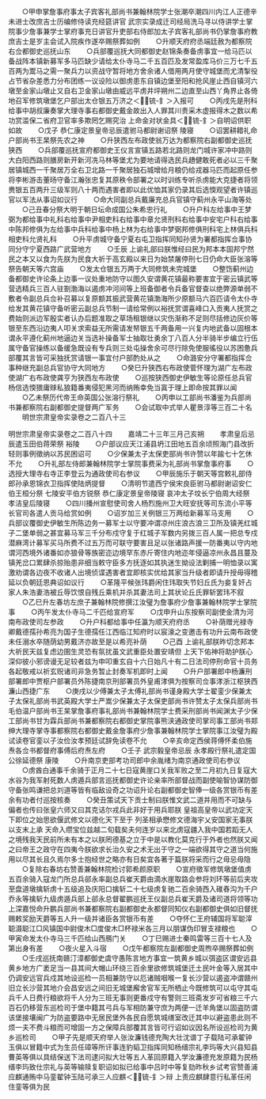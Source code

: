<!-- { "loadSidebar": true } -->
　　○甲申掌詹事府事太子宾客礼部尚书兼翰林院学士张潮卒潮四川内江人正德辛未进士改庶吉士历编修侍读充经筵讲官  武宗实录成迁司经局洗马寻以侍讲学士掌院事少詹事兼学士掌府事充日讲官升吏部右侍郎加太子宾客礼部尚书仍掌詹事府教庶吉士是岁主会试入院疾作遂卒赐祭葬如例
　　○升顺天府府丞端廷赦为都察院右佥都御史巡抚山东
　　○兵部覆巡抚大同都御史赵锦条奏备虏事宜一给马匹以备战阵本镇新募军多马匹缺少请给太仆寺马二千五百匹及发常盈库马价三万七千五百两为鬻马之需一聚兵力以资战守暂将地方舍余诸人借用两月使守城堡而尤清掣役占节省杂差悉力分布团练一议设险以御虏患东自镇边堡至阳和抢风崖止西自镇河六墩至金家山墩止又自右卫金家山墩由威远平虏井坪朔州二边直至山西丫角界止各倚地召军修筑墩堡乞户部出太仓银五万济之＜锍-釒＞入报可
　　○丙戌先是刑科给事中胡叔廉奏掌大理寺事右都御史戴金故出入人罪其川贵采木虚报得木之数以希功赏滥保二省府卫官率多欺罔乞赐究治  上命金对状金具＜锍-釒＞自明诏供职如故
　　○戊子  恭仁康定景皇帝忌辰遣驸马都尉谢诏祭  陵寝
　　○诏罢耕耤礼命户部尚书王杲祭先农之神
　　○升狭西左布政使翁万达为都察院右副都御史巡抚狭西
　　○兵部覆巡抚宣府都御史王仪言宣镇五路若北路则龙门城许家冲中路则大白阳西路则膳房新开新河冼马林等堡尤为要地请得选民兵趫健敢死者必以三千聚居镇城西一千聚居万全右卫北路一千聚居独石城增给月粮仍给戎器马匹而起原任参将李彬游击董旸守备江瀚张忠复其原秩令部署之以时训练专听杀虏能大克捷者将领赉银五百两升三级军则八十两而遇害者即以此优恤其家仍录其后选愞观望者许镇巡官以军法从事诏如议行
　　○命大同副总兵戴廉充总兵官镇守蓟州永平山海等处
　　○己丑春分祭大明于朝日坛命成国公朱希忠行礼
　　○升户科左给事中王梦弼为都给事中礼科右给事中尹相吏科右给事中章允贤刑科右给事中安宅户科右给事中陈邦修俱为左给事中兵科给事中杨上林为右给事中梦弼邦修俱刑科宅上林俱兵科相吏科允贤礼科
　　○升平虏城守备宁夏右屯卫指挥同知孙贤为署都指挥佥事协同分守宁夏西路广武营地方
　　○壬辰  上谕礼部曰朕惟经曰民为邦本本固邦宁然民之本又以食为先朕为民食大祈于高玄殿以来日为始禁屠停刑七日仍命大臣张溶等祭告朝天等六宫庙
　　○发太仓银五万两于大同修筑未完城堡
　　○整饬蓟州边备都御史许论条上边事一议处重地防守以图久安谓黄花镇最称要害宜于密云镇武等营选精兵三百人驻劄渤海以遏虏冲河间等上班备御者令兵备官督查以绝弊源单弱不敷者令副总兵佥补召募以复原额其振武营黄花镇渤海所少原额马六百匹请令太仆寺给发其黄花镇守备听密云副总兵节制一请给常例以裕抚赏谓喜峰口入贡夷人抚赏之费始则派边军殷实者认办后题准取之草场租银继以灾伤渐称不足则尽括修边灰价等银至东西沿边夷人叩关求索益无所需请发帑银五千两备用一兴复内地武备以固根本谓永平遵化蓟州地逼边关当选补操备军士抽取壮勇余丁八百人分半骑半步编立行伍属守备官操练以备缓急既设有专兵则三处屯操舍余可尽行除免使服徭役以苏困惫兵部覆其言皆可采独抚赏请银一事宜付户部酌处从之
　　○命潞安分守署都指挥佥事种继充副总兵官协守大同地方
　　○癸巳升狭西右布政使菅怀理为湖广左布政使湖广右布政使龚亨为狭西左布政使
　　○巡按狭西御史伊敏生等论原任总兵官杨信选愞猥庸赇私狼籍番夷侵犯黑河而纳贿幸免当寘于理上即命按其罪以闻
　　○乙未祭历代帝王命英国公张溶行祭礼
　　○丙申以工部尚书潘鉴为兵部尚书兼都察院右副都御史提督两广军务
　　○会试取中式举人瞿景淳等三百二十名
　　明世宗肃皇帝实录卷之二百八十三


明世宗肃皇帝实录卷之二百八十四
　　嘉靖二十三年三月己亥朔
　　孝肃皇后忌辰遣玉田伯蒋荣祭  裕陵
　　○户部议应天江浦县坍江田地五百余顷照海门县改折轻则事例徵纳以苏民困诏可
　　○少保兼太子太保吏部尚书许赞以年踰七十乞休不允
　　○升礼部左侍郎兼翰林院学士掌院事费采为礼部尚书掌詹事府事
　　○选授大理寺右寺正李登云为通政使司右参议
　　○甲辰施乐于朝天等宫敕礼部侍郎孙承恩锦衣卫指挥使陆炳提督
　　○清明节遣西宁侯宋良臣驸马都尉谢诏安仁伯王桓分祭  七陵安平伯方锐祭  恭仁康定景皇帝陵寝  哀冲太子坟长宁伯周大经祭  孝洁皇后陵寝
　　○四川播州宣慰使司舍人杨烈施州卫大旺安抚等司东流小平等长官司各遣人贡马给赏如例
　　○诏岁加三关例银三万两给新募军马支用
　　○兵部议覆御史伊敏生所陈边务一募军士以守要冲谓凉州庄浪古浪三卫所及镇羌红城子二堡单弱之甚宜募马军三千分布戍守复于红城子军数内另拨三百人属一把总专戍潜麻湾计募军买马所费不过五万而可联守要害且足以张诸路声援一防番夷以守内地谓河西境外诸番如亦狼骨等族密迩边境罕东赤斤寄住内地迩年侵逼凉州永昌且蔓及镇羌岔口累肆杀掠贻患非细当敕守臣多方抚逐如其执迷生拗设法剿捕一明恤录以寓激劝谓各边夜不收诸人出境侦谍遇害者宜即核实优给其家当升级者即请升授毋得稽延以负朝廷恩典诏如议行
　　○革隆平候张玮爵闲住玮取失节妇丘氏为妾复奸占家人朱浩妻浩被丘辱饮恨自残丘乘机并杀其妻法司上其状论丘氏罪斩罢玮不叙
　　○乙巳升左春坊左庶子兼翰林院修撰江汝璧为詹事府少詹事兼翰林院学士掌院事
　　○丙午发太仆寺马二千匹给宣府军
　　○戊申升山东按察司副使金清为河南布政使司左参政
　　○升户科都给事中任瀛为顺天府府丞
　　○补荫赠光禄寺卿戴德孺孙希亮为国子生德孺任江西临江知府时以宸濠之变邀击有功升云南布政使未任溺水卒随荫幼男戴济亦故至是以希亮补荫
　　○己酉  上谕礼部朕昨切念邦本大祈民天兹复虑边圉生灵恐有氛扰虽文武重臣处置安靖但  上天下佑神将助护朕心深仰彼小邪谤谩无足较者兹为申叩重玄自十六日始凡十有二日法司停刑命官十员务各起敬戒以祈玄贶诸司非急务暂止封奏军机即时上闻
　　○升户部署郎中杨濂刑部署郎中贾枢户部署员外陈捷南京刑部署员外皇甫涍俱为按察司佥事涍浙江枢狭西濂山西捷广东
　　○庚戌以少傅兼太子太傅礼部尚书谨身殿大学士翟銮少保兼太子太保礼部尚书武英殿大学士严嵩少保兼太子太保吏部尚书许赞太子太保兵部尚书毛伯温户部尚书王杲掌詹事府事礼部尚书兼翰林院学士费采刑部尚书闻渊太子少保工部尚书甘为霖兵部尚书兼都察院右都御史掌院事熊浃通政使司掌司事工部尚书郑绅大理寺掌寺事都察院右都御史戴金詹事府少詹事兼翰林院学士掌院事江汝璧为殿试读卷官銮以子汝俭汝孝预廷试辞免读卷不允
　　○辛亥命定西侯蒋傅怀柔伯施焘各佥书都督府事傅后府焘左府
　　○壬子  武宗毅皇帝忌辰  永孝殿行祭礼遣定国公徐延德祭  康陵
　　○升南京吏部考功司郎中余胤绪为南京通政使司右参议
　　○虏酋白通事千余骑于正月二十七日寇黄崖口关我军败之至二月初九日复寇大水谷为我军射死数人虏遁兵部言巡抚都御史许论亲率所部督战而副使喻智协谋防御守备张鸣谦把总刘道等皆有临敌设奇之功诏升论右副都御史智俸一级各赏银币有差余有功者付巡按核奏
　　○癸丑策试天下贡士制曰朕惟文武二道并用而不可缺与偏者也传曰张皇六师又曰其克诘尔戎兵此非好于用兵耶朕  皇祖高皇帝以武功定天下即位之始思欲偃武修文以德化天下至于  列圣相承懋修文德海宇乂安国家无事朕以支末上承  天命入缵宝位兹越二旬载矣夫何连岁以来北虏寇疆入我中国若蹈无人之境残我天民前所未有本之以朕罔德基之立于中是以教化莫克行于外者也然朕又闻之曰帝王之政守在四夷今朕欲求长治久安之术无出于守之一端欲得其守之道当何施用以尽其长且久焉尔多士抱经世之略亦有日矣宜各著于篇朕将采而行之毋忌毋隐
　　○复除右春坊右赞善兼翰林院检讨郭希颜原职
　　○宣府徵军修筑墩堡值虏五百余骑入寇龙门所总兵郤永率副总兵崔天爵由滴水崖取路会参将刘环等前后夹攻至盘道墩擒斩虏十五级追及庆阳口擒斩二十七级虏复驰二百余骑西入碓舂沟为千户乔永等擒斩九级虏遁兵部上郤永总督翟鹏巡抚王仪副总兵崔天爵及诸司道将领等功  上深嘉悦命升鹏兵部尚书兼都察院右副都御史永都督同知仪右副都御史俱如旧督抚赐敕奖励天爵等五人升一级并诸臣各赏银币有差
　　○夺怀仁王府辅国将军聪滓聪滠聪江□风镇国中尉俊木□度俊木□杯禄米各三月以朋谋伪印冒支禄粮也
　　○甲寅命发太仆寺马三千匹给山西鴈门关
　　○丁巳赐进士秦鸣雷等三百十七人及第出身有差
　　○夜火星入斗宿
　　○戊午都察院左副都御史周煦卒赐祭葬如例
　　○壬戌巡抚南赣汀漳都御史虞守愚陈言地方事宜一筑黄乡城以弭盗区谓安远县黄乡地方广袤足当一县其间大帽山环绕三百余里欲修筑城堡迁土民叶金等入居其中仍调安远官兵戍其地设巡检一员相兼防守以厄诸贼咽喉一复长沙营以遏盗冲谓赣州旧立长沙营其地介会昌安远之间旧无城堡廨舍官军无所栖止今既修筑可以屯守其屯兵千人日费行粮欲将千人分为三班无事则更番戍守有警则三班斋发岁可省粮三千六百石仍移营东巡检司于堡中籍其弓兵与军相防兼守庶为两便一迁羊角堡以固盗防谓该堡接壤闽广为防盗要路中无居民堡外各民自愿筑城缮室改迁其中以避盗患此则不烦一夫不费斗粮而可增固一方之保障兵部覆其言皆可行诏如议因名所设巡检司为黄乡巡检司
　　○甲子先是顺天府举人张汝濂钱德充陶大壮沈谱丁子载陆可承翟钟玉俱以冒籍中式为生员任璋等所讦事连豹韬卫指挥同知杨缙宗礼李玙等大兴县知县曹英等俱以具结保送下法司逮问拟大壮等五人革回原籍入学汝濂德充发原籍为民杨缙李玙致仕宗礼与英等输赎复职诏如拟已给事中吕时中等复劾昨秋乡试考官赞善浦应麒通贿中马銮翟钟玉陆可承三人应麒＜锍-釒＞辩  上责应麒肆意行私革任闲住銮等俱为民
